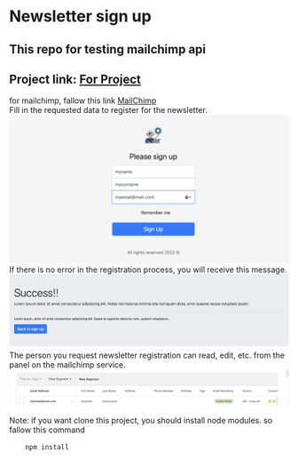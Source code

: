 # Newsletter sign up 
## This repo for testing mailchimp api 
## Project link: <a href="https://musabeytekinnewsletter.herokuapp.com">For Project</a>
for mailchimp, fallow this link <a href="https://mailchimp.com">MailChimp</a>
<br>
Fill in the requested data to register for the newsletter.
<img src="https://github.com/musabeytekin/images/blob/main/view/signup.png">
<br>
If there is no error in the registration process, you will receive this message.
<img src="https://github.com/musabeytekin/images/blob/main/view/success.png">
The person you request newsletter registration can read, edit, etc. from the panel on the mailchimp service.
<img src="https://github.com/musabeytekin/images/blob/main/view/admin-dashboard.png">


Note: if you want clone this project, you should install node modules. so fallow this command

```bash
    npm install
```

